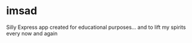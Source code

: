 # imsad
Silly Express app created for educational purposes... and to lift my spirits every now and again
